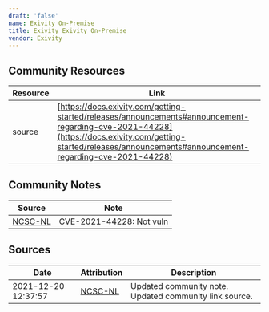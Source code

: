 ```yaml
---
draft: 'false'
name: Exivity On-Premise
title: Exivity Exivity On-Premise
vendor: Exivity
---
```



## Community Resources
| Resource | Link |
| --- | --- |
| source | [https://docs.exivity.com/getting-started/releases/announcements#announcement-regarding-cve-2021-44228](https://docs.exivity.com/getting-started/releases/announcements#announcement-regarding-cve-2021-44228) |

## Community Notes
| Source | Note |
| --- | --- |
| [NCSC-NL](https://github.com/NCSC-NL/log4shell/blob/main/software/README.md) | CVE-2021-44228: Not vuln </ul> |

## Sources
| Date | Attribution | Description |
| --- | --- | --- |
| 2021-12-20 12:37:57 | [NCSC-NL](https://github.com/NCSC-NL/log4shell/blob/main/software/README.md) | Updated community note. Updated community link source.  |
